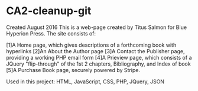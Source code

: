 # CA2-cleanup-git
Created August 2016
This is a web-page created by Titus Salmon for Blue Hyperion Press. The site consists of:

[1]A Home page, which gives descriptions of a forthcoming book with hyperlinks
[2]An About the Author page
[3]A Contact the Publisher page, providing a working PHP email form
[4]A Prieview page, which consists of a JQuery "flip-through" of the 1st 2 chapters, Bibliography, and Index of book
[5]A Purchase Book page, securely powered by Stripe.


Used in this project: HTML, JavaScript, CSS, PHP, JQuery, JSON
